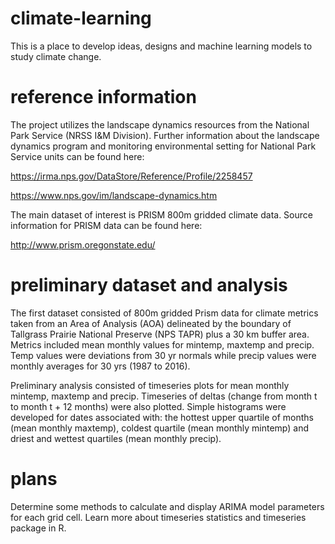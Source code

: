 # climate-learning

This is a place to develop ideas, designs and machine learning models to study climate change. 

# reference information
The project utilizes the landscape dynamics resources from the National Park Service (NRSS I&M Division). Further information about the landscape dynamics program and monitoring environmental setting for National Park Service units can be found here:

https://irma.nps.gov/DataStore/Reference/Profile/2258457

https://www.nps.gov/im/landscape-dynamics.htm

The main dataset of interest is PRISM 800m gridded climate data. Source information for PRISM data can be found here:

http://www.prism.oregonstate.edu/


# preliminary dataset and analysis

The first dataset consisted of 800m gridded Prism data for climate metrics taken from an Area of Analysis (AOA) delineated by the boundary of Tallgrass Prairie National Preserve (NPS TAPR) plus a 30 km buffer area. Metrics included mean monthly values for mintemp, maxtemp and precip. Temp values were deviations from 30 yr normals while precip values were monthly averages for 30 yrs (1987 to 2016).

Preliminary analysis consisted of timeseries plots for mean monthly mintemp, maxtemp and precip. Timeseries of deltas (change from month t to month t + 12 months) were also plotted. Simple histograms were developed for dates associated with: the hottest upper quartile of months (mean monthly maxtemp), coldest quartile (mean monthly mintemp) and driest and wettest quartiles (mean monthly precip).


# plans

Determine some methods to calculate and display ARIMA model parameters for each grid cell. Learn more about timeseries statistics and timeseries package in R.




